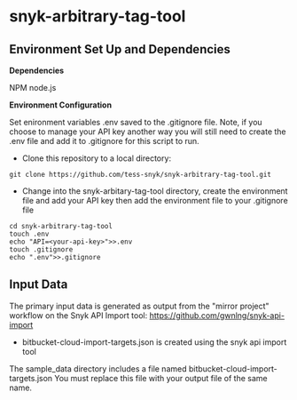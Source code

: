 # snyk-arbitrary-tag-tool

## Environment Set Up and Dependencies

**Dependencies**

NPM
node.js

**Environment Configuration**

Set enironment variables .env saved to the .gitignore file. Note, if you choose to manage your API key another way you will still need to create the .env file and add it to .gitignore for this script to run.

* Clone this repository to a local directory:

```shell
git clone https://github.com/tess-snyk/snyk-arbitrary-tag-tool.git
```
* Change into the snyk-arbitary-tag-tool directory, create the environment file and add your API key then add the environment file to your .gitignore file

```shell
cd snyk-arbitrary-tag-tool
touch .env
echo "API=<your-api-key>">>.env
touch .gitignore
echo ".env">>.gitignore
```

## Input Data

The primary input data is generated as output from the "mirror project" workflow on the Snyk API Import tool: https://github.com/gwnlng/snyk-api-import

* bitbucket-cloud-import-targets.json is created using the snyk api import tool

The sample_data directory includes a file named bitbucket-cloud-import-targets.json You must replace this file with your output file of the same name.